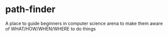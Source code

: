 # path-finder
A place to guide beginners in computer science arena to make them aware of WHAT/HOW/WHEN/WHERE to do things
